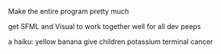 Make the entire program pretty much

get SFML and Visual to work together well for all dev peeps




a haiku:
yellow banana
give children potassium
terminal cancer
